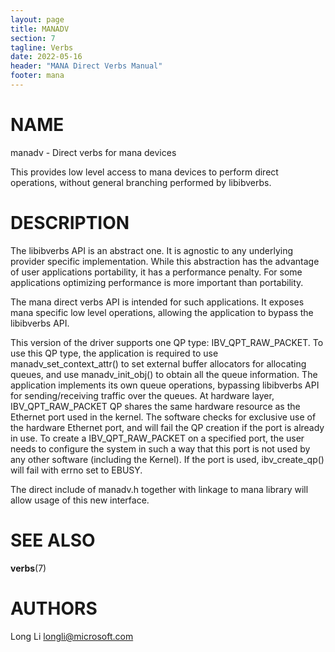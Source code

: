```yaml
---
layout: page
title: MANADV
section: 7
tagline: Verbs
date: 2022-05-16
header: "MANA Direct Verbs Manual"
footer: mana
---
```


# NAME
manadv - Direct verbs for mana devices

This provides low level access to mana devices to perform direct operations,
without general branching performed by libibverbs.

# DESCRIPTION
The libibverbs API is an abstract one. It is agnostic to any underlying
provider specific implementation. While this abstraction has the advantage
of user applications portability, it has a performance penalty. For some
applications optimizing performance is more important than portability.

The mana direct verbs API is intended for such applications.
It exposes mana specific low level operations, allowing the application
to bypass the libibverbs API.

This version of the driver supports one QP type: IBV_QPT_RAW_PACKET. To use
this QP type, the application is required to use manadv_set_context_attr()
to set external buffer allocators for allocating queues, and use
manadv_init_obj() to obtain all the queue information. The application
implements its own queue operations, bypassing libibverbs API for
sending/receiving traffic over the queues. At hardware layer, IBV_QPT_RAW_PACKET
QP shares the same hardware resource as the Ethernet port used in the kernel.
The software checks for exclusive use of the hardware Ethernet port, and will
fail the QP creation if the port is already in use. To create a
IBV_QPT_RAW_PACKET on a specified port, the user needs to configure the system
in such a way that this port is not used by any other software (including the
Kernel). If the port is used, ibv_create_qp() will fail with errno set to EBUSY.

The direct include of manadv.h together with linkage to mana library will
allow usage of this new interface.

# SEE ALSO
**verbs**(7)

# AUTHORS
Long Li <longli@microsoft.com>
